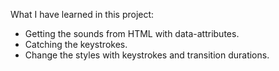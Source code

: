 What I have learned in this project:

- Getting the sounds from HTML with data-attributes.
- Catching the keystrokes.
- Change the styles with keystrokes and transition durations.
